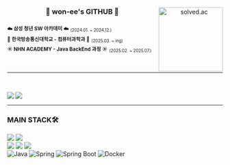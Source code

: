 

<div align="center">
  
  <img
    align="right"
    src="http://mazassumnida.wtf/api/v2/generate_badge?boj=yud01063"
    height="150"
    alt="solved.ac"
  />

  ### 🐹 won-ee's GITHUB 🐹

<div align="left">
  
<sub>**☁️ 삼성 청년 SW 아카데미 ☁️**</sub> <sub><sub>(2024.01. ~ 2024.12.)</sub></sub> <br />
<sub>**🏫 한국방송통신대학교 - 컴퓨터과학과 🏫**</sub> <sub><sub>(2025.03. ~ ing)</sub></sub><br />
<sub>**☀️ NHN ACADEMY - Java BackEnd 과정 ☀️**</sub> <sub><sub>(2025.02. ~ 2025.07.)</sub></sub>


<br />
</div>

</div>

 ---

<br />

<img align="left" src="https://github-readme-stats.vercel.app/api/top-langs/?username=won-ee&theme=transparent&exclude_repo=Computer-Science-Engineering&layout=compact&langs_count=10"/></a>

  <img src="https://github-readme-stats.vercel.app/api?username=won-ee&show_icons=true&theme=transparent&hide="/>

<div align="left">
  
 ---

### MAIN STACK🛠️
<img src="https://img.shields.io/badge/HTML5-E34F26?style=for-the-badge&logo=html5&logoColor=white"/>
<img src="https://img.shields.io/badge/CSS3-1572B6?style=for-the-badge&logo=css3&logoColor=white"/>
<br>
<img src="https://img.shields.io/badge/JavaScript-F7DF1E?style=for-the-badge&logo=javascript&logoColor=white"/></a>
<img src="https://img.shields.io/badge/Typescript-3178C6?style=for-the-badge&logo=typescript&logoColor=white"/>
<img src="https://img.shields.io/badge/react-%2361DAFB.svg?&style=for-the-badge&logo=react&logoColor=white" />
<br />
  <img src="https://img.shields.io/badge/Java-ED8B00?style=for-the-badge&logo=openjdk&logoColor=white" alt="Java">
    <img src="https://img.shields.io/badge/Spring-6DB33F?style=for-the-badge&logo=spring&logoColor=white" alt="Spring">
    <img src="https://img.shields.io/badge/Spring_Boot-6DB33F?style=for-the-badge&logo=springboot&logoColor=white" alt="Spring Boot">
    <img src="https://img.shields.io/badge/Docker-2496ED?style=for-the-badge&logo=docker&logoColor=white" alt="Docker"><br />
<br />
<br /><br /><br />

